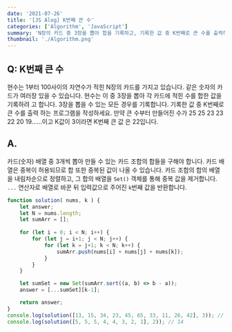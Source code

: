 ```yaml
---
date: '2021-07-26'
title: '[JS Alog] K번째 큰 수'
categories: ['Algorithm', 'JavaScript']
summary: 'N장의 카드 중 3장을 뽑아 합을 기록하고, 기록한 값 중 K번째로 큰 수를 출력하는 프로그램을 작성합니다.'
thumbnail: './Algorithm.png'
---
```

## Q: K번째 큰 수
현수는 1부터 100사이의 자연수가 적힌 N장의 카드를 가지고 있습니다. 같은 숫자의 카드가
여러장 있을 수 있습니다. 현수는 이 중 3장을 뽑아 각 카드에 적힌 수를 합한 값을 기록하려
고 합니다. 3장을 뽑을 수 있는 모든 경우를 기록합니다. 기록한 값 중 K번째로 큰 수를 출력
하는 프로그램을 작성하세요.
만약 큰 수부터 만들어진 수가 25 25 23 23 22 20 19......이고 K값이 3이라면 K번째 큰 값
은 22입니다.

## A.
카드(숫자) 배열 중 3개씩 뽑아 만들 수 있는 카드 조합의 합들을 구해야 합니다. 카드 배열은 중복이 허용되므로 합 또한 중복된 값이 나올 수 있습니다. 카드 조합의 합의 배열을 내림차순으로 정렬하고, 그 합의 배열을 `Set()` 객체를 통해 중복 값을 제거합니다. `...` 연산자로 배열로 바꾼 뒤 입력값으로 주어진 `k`번째 값을 반환합니다.

```javascript
function solution( nums, k ) {
    let answer;
    let N = nums.length;
    let sumArr = [];
    
    for (let i = 0; i < N; i++) {
        for (let j = i+1; j < N; j++) {
            for (let k = j+1; k < N; k++) {
                sumArr.push(nums[i] + nums[j] + nums[k]);
            }
        }
    }

    let sumSet = new Set(sumArr.sort((a, b) => b - a));
    answer = [...sumSet][k-1];

    return answer;
}
console.log(solution([13, 15, 34, 23, 45, 65, 33, 11, 26, 42], 3)); // 143
console.log(solution([5, 5, 5, 4, 4, 3, 2, 1], 2)); // 14
```
